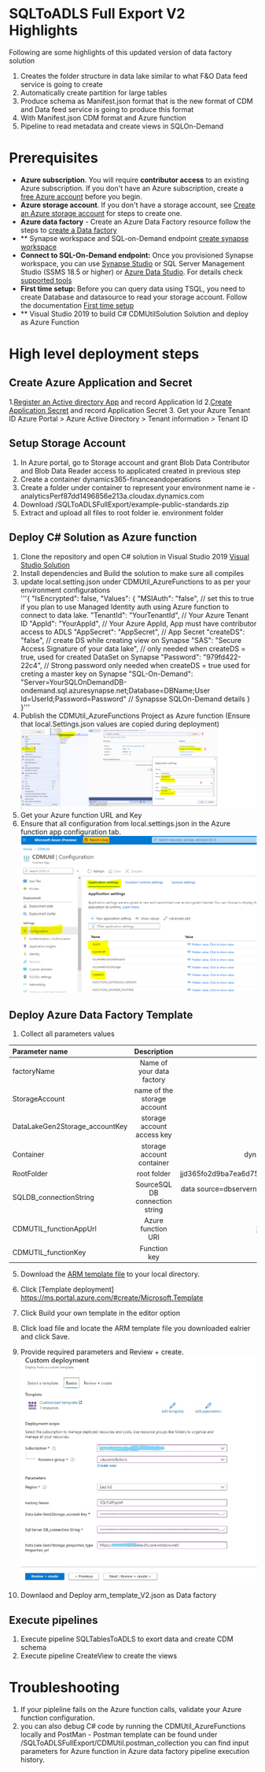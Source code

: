 # SQLToADLS Full Export V2 Highlights  
Following are some highlights of this updated version of data factory solution
1. Creates the folder structure in data lake similar to what F&O Data feed service is going to create
2. Automatically create partition for large tables  
3. Produce schema as Manifest.json format that is the new format of CDM and Data feed service is going to produce this format 
4. With Manifest.json CDM format  and Azure function
5. Pipeline to read metadata and create views in SQLOn-Demand 

# Prerequisites 
- **Azure subscription**. You will require **contributor access** to an existing Azure subscription. If you don't have an Azure subscription, create a [free Azure account](https://azure.microsoft.com/en-us/free/) before you begin. 
- **Azure storage account**. If you don't have a storage account, see [Create an Azure storage account](https://docs.microsoft.com/en-us/azure/storage/common/storage-account-create?tabs=azure-portal#create-a-storage-account) for steps to create one.
- **Azure data factory** - Create an Azure Data Factory resource follow the steps to [create a Data factory](https://docs.microsoft.com/en-us/azure/data-factory/tutorial-copy-data-portal#create-a-data-factory)
- ** Synapse workspace and SQL-on-Demand endpoint [create synapse workspace](https://docs.microsoft.com/en-us/azure/synapse-analytics/quickstart-create-workspace) 
- **Connect to SQL-On-Demand endpoint:** Once you provisioned Synapse workspace, you can use [Synapse Studio](https://docs.microsoft.com/en-us/azure/synapse-analytics/quickstart-synapse-studio) or SQL Server Management Studio (SSMS 18.5 or higher) or [Azure Data Studio](https://docs.microsoft.com/en-us/sql/azure-data-studio/download-azure-data-studio?toc=/azure/synapse-analytics/toc.json&bc=/azure/synapse-analytics/breadcrumb/toc.json&view=azure-sqldw-latest). For details check [supported tools](https://docs.microsoft.com/en-us/azure/synapse-analytics/sql/connect-overview#supported-tools-for-sql-on-demand-preview)
- **First time setup:** Before you can query data using TSQL, you need to create Database and datasource to read your storage account. Follow the documentation [First time setup](https://docs.microsoft.com/en-us/azure/synapse-analytics/quickstart-sql-on-demand#first-time-setup)   
- ** Visual Studio 2019 to build C# CDMUtilSolution Solution and deploy as Azure Function

# High level deployment steps
## Create Azure Application and Secret 
1.[Register an Active directory App](https://docs.microsoft.com/en-us/azure/active-directory/develop/quickstart-register-app) and record Application Id
2.[Create Application Secret](https://docs.microsoft.com/en-us/azure/healthcare-apis/register-confidential-azure-ad-client-app#application-secret) and record Application Secret
3. Get your Azure Tenant ID  Azure Portal > Azure Active Directory > Tenant information > Tenant ID
## Setup Storage Account 
1. In Azure portal, go to Storage account and grant Blob Data Contributor and Blob Data Reader access to applicated created in previous step
2. Create a container dynamics365-financeandoperations
3. Create a folder under container to represent your environment name ie - analyticsPerf87dd1496856e213a.cloudax.dynamics.com
4. Download /SQLToADLSFullExport/example-public-standards.zip
5. Extract and upload all files to root folder ie. environment folder 

## Deploy C# Solution as Azure function 
1.	Clone the repository and open C# solution  in Visual Studio 2019 [Visual Studio Solution](/Analytics/CDMUtilSolution)
3.	Install dependencies and Build the solution to make sure all compiles 
4.  update local.setting.json under CDMUtil_AzureFunctions to as per your environment configurations   
'''{
  "IsEncrypted": false,
  "Values": {
    "MSIAuth": "false", // set this to true if you plan to use Managed Identity auth using Azure function to connect to data lake. 
    "TenantId": "YourTenantId", // Your Azure Tenant ID
    "AppId": "YourAppId", // Your Azure AppId, App must have contributor access to ADLS
    "AppSecret": "AppSecret", // App Secret
    "createDS": "false", // create DS while creating view on Synapse
    "SAS": "Secure Access Signature of your data lake", // only needed when createDS = true, used for created DataSet on Synapse 
    "Password": "979fd422-22c4", // Strong password only needed when createDS = true used for creting a master key on Synapse 
    "SQL-On-Demand": "Server=YourSQLOnDemandDB-ondemand.sql.azuresynapse.net;Database=DBName;User Id=UserId;Password=Password" // Synapsse SQLOn-Demand details 
  }
}'''
5.	Publish the CDMUtil_AzureFunctions Project as Azure function (Ensure that local.Settings.json values are copied during deployment) 
    ![Publish Azure Function](/Analytics/Publish.PNG)
6.	Get your Azure function URL and Key
7.  Ensure that all configuration from local.settings.json in the Azure function app configuration tab.
  ![Azure Function Configurations](/Analytics/AzureFunctionConfiguration.PNG)

## Deploy Azure Data Factory Template 
1. Collect all parameters values 

| Parameter name                                       | Description                       | Example                |
| :--------------------                                | :---------------------:           | --------------------:  |
|factoryName                                           | Name of your data factory         |SQLToDataLake           |
|StorageAccount                                        | name of the storage account       |d365fodatalakestorage   |
|DataLakeGen2Storage_accountKey                        | storage account access key        |Secret key              |
|Container                                             | storage account container         | dynamics365-financeandoperations |  
|RootFolder                                            | root folder                       | jjd365fo2d9ba7ea6d7563beaos.cloudax.dynamics.com | 
|SQLDB_connectionString                                | SourceSQL DB connection string    |data source=dbservername.database.windows.net;initial catalog=databasename;user id=userid;password=PassWord             |    
|CDMUTIL_functionAppUrl                                | Azure function URI                | https://cdmutil.azurewebsites.net|
|CDMUTIL_functionKey                                   | Function key                      | Access key|


5. Download the [ARM template file](/Analytics/AzureDataFactoryARMTemplates/SQLToADLSFullExport/arm_templateV2.json) to your local directory.
6. Click [Template deployment] https://ms.portal.azure.com/#create/Microsoft.Template
7. Click  Build your own template in the editor option
8. Click load file and locate the ARM template file you downloaded ealrier and click Save.
9. Provide required parameters and Review + create. 
![Custom deployment](/Analytics/AzureDataFactoryARMTemplates/SQLToADLSFullExport/CustomDeployment_LI.jpg)

2.	Downlaod and Deploy arm_template_V2.json as Data factory 

## Execute pipelines 
1. Execute pipeline SQLTablesToADLS to exort data and create CDM schema 
2. Execute pipeline CreateView to create the views

# Troubleshooting 
1. If your pipleline fails on the Azure function calls, validate your Azure function configuration.
2. you can also debug C# code by running the CDMUtil_AzureFunctions locally and PostMan - Postman template can be found under /SQLToADLSFullExport/CDMUtil.postman_collection you can find input parameters for Azure function in Azure data factory pipeline execution history. 

